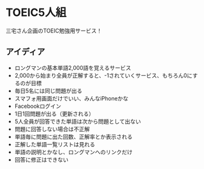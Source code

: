 # TOEIC5人組

三宅さん企画のTOEIC勉強用サービス！

## アイディア

- ロングマンの基本単語2,000語を覚えるサービス
- 2,000から始まり全員が正解すると、-1されていくサービス、もちろん0にするのが目標
- 毎日5名には同じ問題が出る
- スマフォ用画面だけでいい、みんなiPhoneかな
- Facebookログイン
- 1日1回問題が出る（更新される）
- 5人全員が回答できた単語は次から問題として出ない
- 問題に回答しない場合は不正解
- 単語毎に問題に出た回数、正解率とか表示される
- 正解した単語一覧リストは見れる
- 単語の説明とかなし、ロングマンへのリンクだけ
- 回答に修正はできない
